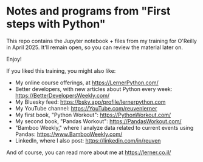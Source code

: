 # Notes and programs from "First steps with Python"

This repo contains the Jupyter notebook + files from my training for O'Reilly in April 2025.  It'll remain open, so you can review the material later on.

Enjoy!

If you liked this training, you might also like:

- My online course offerings, at https://LernerPython.com/
- Better developers, with new articles about Python every week: https://BetterDevelopersWeekly.com/
- My Bluesky feed: https://bsky.app/profile/lernerpython.com
- My YouTube channel: https://YouTube.com/reuvenlerner
- My first book, "Python Workout": https://PythonWorkout.com/
- My second book, "Pandas Workout": https://PandasWorkout.com/
- "Bamboo Weekly," where I analyze data related to current events using Pandas: https://www.BambooWeekly.com/
- LinkedIn, where I also post: https://linkedin.com/in/reuven

And of course, you can read more about me at https://lerner.co.il/
